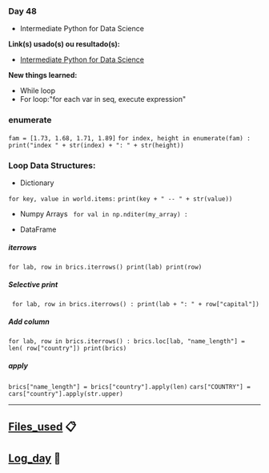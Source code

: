 ### Day 48
 
 - Intermediate Python for Data Science

**Link(s) usado(s) ou resultado(s):** 
 
 - [Intermediate Python for Data Science](https://campus.datacamp.com/courses/intermediate-python-for-data-science/dictionaries-pandas?ex=14 "Intermediate Python for Data Science")
 
 **New things learned:**
- While loop
- For loop:"for each var in seq, execute expression"
### enumerate
 `fam = [1.73, 1.68, 1.71, 1.89]`
`for index, height in enumerate(fam) :`
 `print("index " + str(index) + ": " + str(height))`
### Loop Data Structures: 
- Dictionary

`for key, value in world.items:`
`print(key + " -- " + str(value))`

- Numpy Arrays
` for val in np.nditer(my_array) :`

- DataFrame
##### iterrows
`for lab, row in brics.iterrows()
	print(lab)
	print(row)`
##### Selective print
 
` for lab, row in brics.iterrows() :
 print(lab + ": " + row["capital"])`
##### Add column

`for lab, row in brics.iterrows() :
brics.loc[lab, "name_length"] = len( row["country"])
print(brics)`

##### apply
`brics["name_length"] = brics["country"].apply(len)`
`cars["COUNTRY"] = cars["country"].apply(str.upper)`

---------------------

## [Files_used](https://github.com/mrncstt/100-days-of-code/tree/master/files/datacamp/python/Intermediate_Python_for_Data_Science "Files_used") :clipboard:
## [Log_day](https://github.com/mrncstt/100-days-of-code/blob/master/README.md "Log_day")  :scroll:
